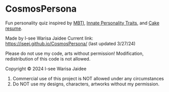 # CosmosPersona
Fun personality quiz inspired by [MBTI](https://www.16personalities.com/free-personality-test), [Innate Personality Traits](https://typeofyou.alltheway.tw/en/), and [Cake resume](https://www.cakeresume.com/campaigns/what-cake-r-u/en?locale=en).


Made by I-see Warisa Jaidee
Current link: https://iseej.github.io/CosmosPersona/ (last updated 3/27/24)

Please do not use my code, arts without permission! 
Modification, redistribution of this code is not allowed.

Copyright &copy; 2024 I-see Warisa Jaidee

1. Commercial use of this project is NOT allowed under any circumstances
2. Do NOT use my designs, characters, artworks without my permission.
